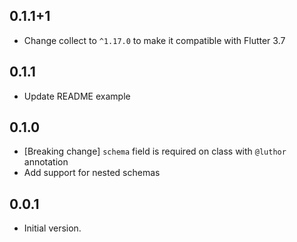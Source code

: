 ## 0.1.1+1

- Change collect to `^1.17.0` to make it compatible with Flutter 3.7

## 0.1.1

- Update README example

## 0.1.0

- [Breaking change] `schema` field is required on class with `@luthor` annotation
- Add support for nested schemas

## 0.0.1

- Initial version.
